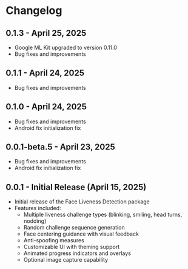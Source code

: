# Changelog 

## 0.1.3 - April 25, 2025
* Google ML Kit upgraded to version 0.11.0
* Bug fixes and improvements

## 0.1.1 - April 24, 2025
* Bug fixes and improvements

## 0.1.0 - April 24, 2025
* Bug fixes and improvements
* Android fix initialization fix


## 0.0.1-beta.5 - April 23, 2025
* Bug fixes and improvements
* Android fix initialization fix


## 0.0.1 - Initial Release (April 15, 2025)

* Initial release of the Face Liveness Detection package
* Features included:
  * Multiple liveness challenge types (blinking, smiling, head turns, nodding)
  * Random challenge sequence generation
  * Face centering guidance with visual feedback
  * Anti-spoofing measures
  * Customizable UI with theming support
  * Animated progress indicators and overlays
  * Optional image capture capability

  